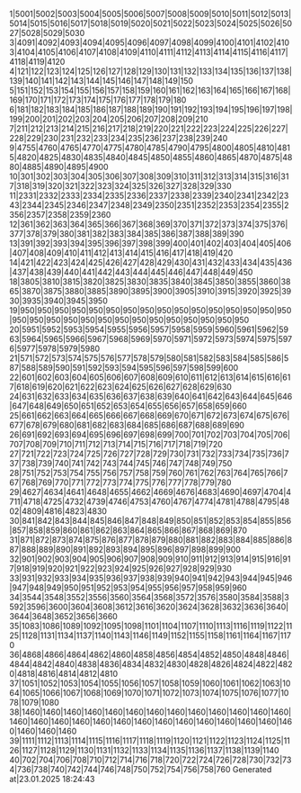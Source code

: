 1|5001|5002|5003|5004|5005|5006|5007|5008|5009|5010|5011|5012|5013|5014|5015|5016|5017|5018|5019|5020|5021|5022|5023|5024|5025|5026|5027|5028|5029|5030
3|4091|4092|4093|4094|4095|4096|4097|4098|4099|4100|4101|4102|4103|4104|4105|4106|4107|4108|4109|4110|4111|4112|4113|4114|4115|4116|4117|4118|4119|4120
4|121|122|123|124|125|126|127|128|129|130|131|132|133|134|135|136|137|138|139|140|141|142|143|144|145|146|147|148|149|150
5|151|152|153|154|155|156|157|158|159|160|161|162|163|164|165|166|167|168|169|170|171|172|173|174|175|176|177|178|179|180
6|181|182|183|184|185|186|187|188|189|190|191|192|193|194|195|196|197|198|199|200|201|202|203|204|205|206|207|208|209|210
7|211|212|213|214|215|216|217|218|219|220|221|222|223|224|225|226|227|228|229|230|231|232|233|234|235|236|237|238|239|240
9|4755|4760|4765|4770|4775|4780|4785|4790|4795|4800|4805|4810|4815|4820|4825|4830|4835|4840|4845|4850|4855|4860|4865|4870|4875|4880|4885|4890|4895|4900
10|301|302|303|304|305|306|307|308|309|310|311|312|313|314|315|316|317|318|319|320|321|322|323|324|325|326|327|328|329|330
11|2331|2332|2333|2334|2335|2336|2337|2338|2339|2340|2341|2342|2343|2344|2345|2346|2347|2348|2349|2350|2351|2352|2353|2354|2355|2356|2357|2358|2359|2360
12|361|362|363|364|365|366|367|368|369|370|371|372|373|374|375|376|377|378|379|380|381|382|383|384|385|386|387|388|389|390
13|391|392|393|394|395|396|397|398|399|400|401|402|403|404|405|406|407|408|409|410|411|412|413|414|415|416|417|418|419|420
14|421|422|423|424|425|426|427|428|429|430|431|432|433|434|435|436|437|438|439|440|441|442|443|444|445|446|447|448|449|450
18|3805|3810|3815|3820|3825|3830|3835|3840|3845|3850|3855|3860|3865|3870|3875|3880|3885|3890|3895|3900|3905|3910|3915|3920|3925|3930|3935|3940|3945|3950
19|950|950|950|950|950|950|950|950|950|950|950|950|950|950|950|950|950|950|950|950|950|950|950|950|950|950|950|950|950|950
20|5951|5952|5953|5954|5955|5956|5957|5958|5959|5960|5961|5962|5963|5964|5965|5966|5967|5968|5969|5970|5971|5972|5973|5974|5975|5976|5977|5978|5979|5980
21|571|572|573|574|575|576|577|578|579|580|581|582|583|584|585|586|587|588|589|590|591|592|593|594|595|596|597|598|599|600
22|601|602|603|604|605|606|607|608|609|610|611|612|613|614|615|616|617|618|619|620|621|622|623|624|625|626|627|628|629|630
24|631|632|633|634|635|636|637|638|639|640|641|642|643|644|645|646|647|648|649|650|651|652|653|654|655|656|657|658|659|660
25|661|662|663|664|665|666|667|668|669|670|671|672|673|674|675|676|677|678|679|680|681|682|683|684|685|686|687|688|689|690
26|691|692|693|694|695|696|697|698|699|700|701|702|703|704|705|706|707|708|709|710|711|712|713|714|715|716|717|718|719|720
27|721|722|723|724|725|726|727|728|729|730|731|732|733|734|735|736|737|738|739|740|741|742|743|744|745|746|747|748|749|750
28|751|752|753|754|755|756|757|758|759|760|761|762|763|764|765|766|767|768|769|770|771|772|773|774|775|776|777|778|779|780
29|4627|4634|4641|4648|4655|4662|4669|4676|4683|4690|4697|4704|4711|4718|4725|4732|4739|4746|4753|4760|4767|4774|4781|4788|4795|4802|4809|4816|4823|4830
30|841|842|843|844|845|846|847|848|849|850|851|852|853|854|855|856|857|858|859|860|861|862|863|864|865|866|867|868|869|870
31|871|872|873|874|875|876|877|878|879|880|881|882|883|884|885|886|887|888|889|890|891|892|893|894|895|896|897|898|899|900
32|901|902|903|904|905|906|907|908|909|910|911|912|913|914|915|916|917|918|919|920|921|922|923|924|925|926|927|928|929|930
33|931|932|933|934|935|936|937|938|939|940|941|942|943|944|945|946|947|948|949|950|951|952|953|954|955|956|957|958|959|960
34|3544|3548|3552|3556|3560|3564|3568|3572|3576|3580|3584|3588|3592|3596|3600|3604|3608|3612|3616|3620|3624|3628|3632|3636|3640|3644|3648|3652|3656|3660
35|1083|1086|1089|1092|1095|1098|1101|1104|1107|1110|1113|1116|1119|1122|1125|1128|1131|1134|1137|1140|1143|1146|1149|1152|1155|1158|1161|1164|1167|1170
36|4868|4866|4864|4862|4860|4858|4856|4854|4852|4850|4848|4846|4844|4842|4840|4838|4836|4834|4832|4830|4828|4826|4824|4822|4820|4818|4816|4814|4812|4810
37|1051|1052|1053|1054|1055|1056|1057|1058|1059|1060|1061|1062|1063|1064|1065|1066|1067|1068|1069|1070|1071|1072|1073|1074|1075|1076|1077|1078|1079|1080
38|1460|1460|1460|1460|1460|1460|1460|1460|1460|1460|1460|1460|1460|1460|1460|1460|1460|1460|1460|1460|1460|1460|1460|1460|1460|1460|1460|1460|1460|1460
39|1111|1112|1113|1114|1115|1116|1117|1118|1119|1120|1121|1122|1123|1124|1125|1126|1127|1128|1129|1130|1131|1132|1133|1134|1135|1136|1137|1138|1139|1140
40|702|704|706|708|710|712|714|716|718|720|722|724|726|728|730|732|734|736|738|740|742|744|746|748|750|752|754|756|758|760
Generated at|23.01.2025 18:24:43
